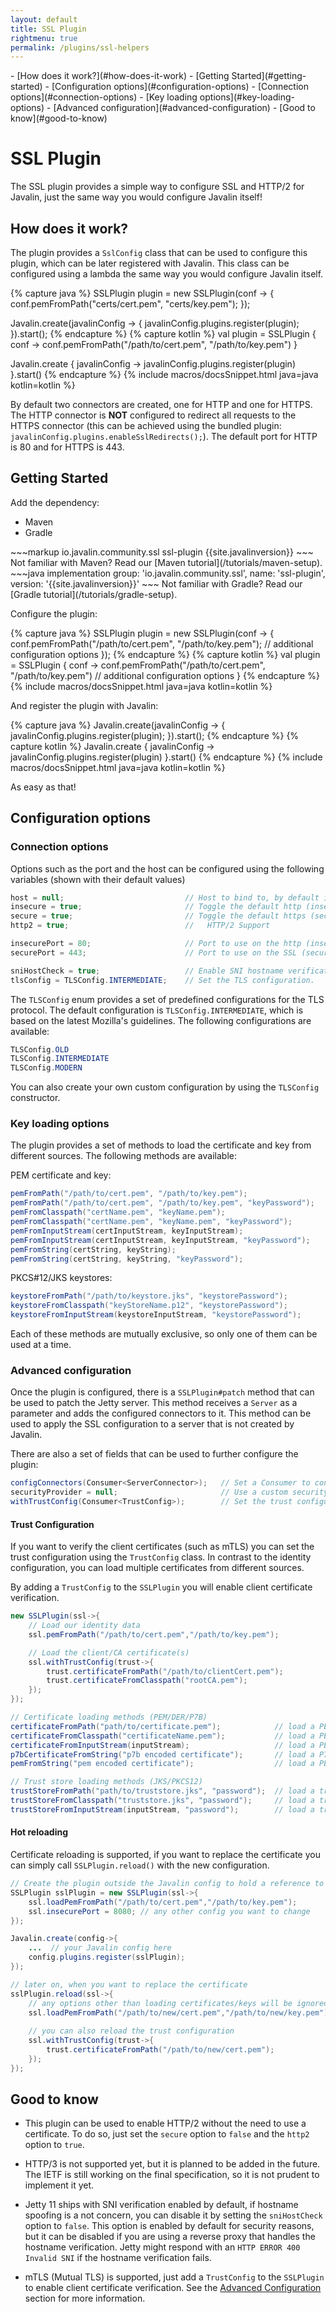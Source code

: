 ```yaml
---
layout: default
title: SSL Plugin
rightmenu: true
permalink: /plugins/ssl-helpers
---
```


<div id="spy-nav" class="right-menu" markdown="1">
- [How does it work?](#how-does-it-work)
- [Getting Started](#getting-started)
- [Configuration options](#configuration-options)
  - [Connection options](#connection-options)
  - [Key loading options](#key-loading-options)
  - [Advanced configuration](#advanced-configuration)
- [Good to know](#good-to-know)
</div>

<h1 class="no-margin-top">SSL Plugin</h1>

The SSL plugin provides a simple way to configure SSL and HTTP/2 for Javalin, just the same way you would configure Javalin itself!

## How does it work?

The plugin provides a `SslConfig` class that can be used to configure this plugin, which can be later registered with Javalin. This class can be configured using a lambda the same way you would configure Javalin itself.

{% capture java %}
SSLPlugin plugin = new SSLPlugin(conf -> {
    conf.pemFromPath("certs/cert.pem", "certs/key.pem");
});

Javalin.create(javalinConfig -> {
    javalinConfig.plugins.register(plugin);
}).start();
{% endcapture %}
{% capture kotlin %}
val plugin = SSLPlugin { conf ->
    conf.pemFromPath("/path/to/cert.pem", "/path/to/key.pem")
}

Javalin.create { javalinConfig ->
    javalinConfig.plugins.register(plugin)
}.start()
{% endcapture %}
{% include macros/docsSnippet.html java=java kotlin=kotlin %}

By default two connectors are created, one for HTTP and one for HTTPS. The HTTP connector is **NOT** configured to redirect all requests to the HTTPS connector
(this can be achieved using the bundled plugin: `javalinConfig.plugins.enableSslRedirects();`).
The default port for HTTP is 80 and for HTTPS is 443.

## Getting Started

Add the dependency:

<div class="multitab-code dependencies" data-tab="1">
<ul>
    <li data-tab="1">Maven</li>
    <li data-tab="2">Gradle</li>
</ul>

<div data-tab="1" markdown="1">
~~~markup
<dependency>
    <groupId>io.javalin.community.ssl</groupId>
    <artifactId>ssl-plugin</artifactId>
    <version>{{site.javalinversion}}</version>
</dependency>
~~~
Not familiar with Maven? Read our [Maven tutorial](/tutorials/maven-setup).
</div>

<div data-tab="2" markdown="1">
~~~java
implementation group: 'io.javalin.community.ssl', name: 'ssl-plugin', version: '{{site.javalinversion}}'
~~~
Not familiar with Gradle? Read our [Gradle tutorial](/tutorials/gradle-setup).
</div>

</div>

<style>
.bundle-hint p {
    margin-top: 8px;
    font-size: 14px;
}
</style>

Configure the plugin:

{% capture java %}
SSLPlugin plugin = new SSLPlugin(conf -> {
    conf.pemFromPath("/path/to/cert.pem", "/path/to/key.pem");
    // additional configuration options
});
{% endcapture %}
{% capture kotlin %}
val plugin = SSLPlugin { conf ->
    conf.pemFromPath("/path/to/cert.pem", "/path/to/key.pem")
    // additional configuration options
}
{% endcapture %}
{% include macros/docsSnippet.html java=java kotlin=kotlin %}

And register the plugin with Javalin:

{% capture java %}
Javalin.create(javalinConfig -> {
    javalinConfig.plugins.register(plugin);
}).start();
{% endcapture %}
{% capture kotlin %}
Javalin.create { javalinConfig ->
    javalinConfig.plugins.register(plugin)
}.start()
{% endcapture %}
{% include macros/docsSnippet.html java=java kotlin=kotlin %}

As easy as that!

## Configuration options

### Connection options

Options such as the port and the host can be configured using the following variables (shown with their default values)

```java
host = null;                           // Host to bind to, by default it will bind to all interfaces.
insecure = true;                       // Toggle the default http (insecure) connector.
secure = true;                         // Toggle the default https (secure) connector.
http2 = true;                          //   HTTP/2 Support

insecurePort = 80;                     // Port to use on the http (insecure) connector.
securePort = 443;                      // Port to use on the SSL (secure) connector.

sniHostCheck = true;                   // Enable SNI hostname verification.
tlsConfig = TLSConfig.INTERMEDIATE;    // Set the TLS configuration.

```
The `TLSConfig` enum provides a set of predefined configurations for the TLS protocol. The default configuration is `TLSConfig.INTERMEDIATE`, which is based on the latest Mozilla's guidelines. The following configurations are available:

```java
TLSConfig.OLD
TLSConfig.INTERMEDIATE
TLSConfig.MODERN
```
You can also create your own custom configuration by using the `TLSConfig` constructor.

### Key loading options

The plugin provides a set of methods to load the certificate and key from different sources. The following methods are available:

PEM certificate and key:

```java
pemFromPath("/path/to/cert.pem", "/path/to/key.pem");                   // load from paths.
pemFromPath("/path/to/cert.pem", "/path/to/key.pem", "keyPassword");    // load from paths with the given key password.
pemFromClasspath("certName.pem", "keyName.pem");                        // load from files in the classpath.
pemFromClasspath("certName.pem", "keyName.pem", "keyPassword");         // load from files in the classpath with the given key password.
pemFromInputStream(certInputStream, keyInputStream);                    // load from input streams.
pemFromInputStream(certInputStream, keyInputStream, "keyPassword");     // load from input streams with the given key password.
pemFromString(certString, keyString);                                   // load from strings.
pemFromString(certString, keyString, "keyPassword");                    // load from strings with the given key password.
```
PKCS#12/JKS keystores:

```java
keystoreFromPath("/path/to/keystore.jks", "keystorePassword");          // load the keystore from the given path
keystoreFromClasspath("keyStoreName.p12", "keystorePassword");          // load the keystore from the given path in the classpath.
keystoreFromInputStream(keystoreInputStream, "keystorePassword");       // load the keystore from the given input stream.
```

Each of these methods are mutually exclusive, so only one of them can be used at a time.

### Advanced configuration

Once the plugin is configured, there is a `SSLPlugin#patch` method that can be used to patch the Jetty server. This method receives a `Server` as a parameter and adds the configured connectors to it. This method can be used to apply the SSL configuration to a server that is not created by Javalin.

There are also a set of fields that can be used to further configure the plugin:

```java
configConnectors(Consumer<ServerConnector>);   // Set a Consumer to configure the connectors
securityProvider = null;                       // Use a custom security provider
withTrustConfig(Consumer<TrustConfig>);        // Set the trust configuration, explained below. (by default all clients are trusted)
```

#### Trust Configuration

If you want to verify the client certificates (such as mTLS) you can set the trust configuration using the `TrustConfig` class.
In contrast to the identity configuration, you can load multiple certificates from different sources.

By adding a `TrustConfig` to the `SSLPlugin` you will enable client certificate verification.
```java
new SSLPlugin(ssl->{
    // Load our identity data
    ssl.pemFromPath("/path/to/cert.pem","/path/to/key.pem"); 

    // Load the client/CA certificate(s)
    ssl.withTrustConfig(trust->{
        trust.certificateFromPath("/path/to/clientCert.pem");
        trust.certificateFromClasspath("rootCA.pem");
    });
});
```

```java
// Certificate loading methods (PEM/DER/P7B)
certificateFromPath("path/to/certificate.pem");            // load a PEM/DER/P7B cert from the given path
certificateFromClasspath("certificateName.pem");           // load a PEM/DER/P7B cert from the given path in the classpath
certificateFromInputStream(inputStream);                   // load a PEM/DER/P7B cert from the given input stream
p7bCertificateFromString("p7b encoded certificate");       // load a P7B cert from the given string
pemFromString("pem encoded certificate");                  // load a PEM cert from the given string

// Trust store loading methods (JKS/PKCS12)
trustStoreFromPath("path/to/truststore.jks", "password");  // load a trust store from the given path
trustStoreFromClasspath("truststore.jks", "password");     // load a trust store from the given path in the classpath
trustStoreFromInputStream(inputStream, "password");        // load a trust store from the given input stream
```

#### Hot reloading

Certificate reloading is supported, if you want to replace the certificate you can simply call `SSLPlugin.reload()` with the new configuration.

```java
// Create the plugin outside the Javalin config to hold a reference to reload it
SSLPlugin sslPlugin = new SSLPlugin(ssl->{
    ssl.loadPemFromPath("/path/to/cert.pem","/path/to/key.pem");
    ssl.insecurePort = 8080; // any other config you want to change
});

Javalin.create(config->{
    ...  // your Javalin config here
    config.plugins.register(sslPlugin);
});

// later on, when you want to replace the certificate
sslPlugin.reload(ssl->{
    // any options other than loading certificates/keys will be ignored.
    ssl.loadPemFromPath("/path/to/new/cert.pem","/path/to/new/key.pem");
    
    // you can also reload the trust configuration
    ssl.withTrustConfig(trust->{
        trust.certificateFromPath("/path/to/new/cert.pem");
    });
});
``` 

## Good to know

 - This plugin can be used to enable HTTP/2 without the need to use a certificate. To do so, just set the `secure` option to `false` and the `http2` option to `true`.

 - HTTP/3 is not supported yet, but it is planned to be added in the future. The IETF is still working on the final specification, so it is not prudent to implement it yet.

 - Jetty 11 ships with SNI verification enabled by default, if hostname spoofing is a not concern, you can disable it by setting the `sniHostCheck` option to `false`. This option is enabled by default for security reasons, but it can be disabled if you are using a reverse proxy that handles the hostname verification. Jetty might respond with an `HTTP ERROR 400 Invalid SNI` if the hostname verification fails.

- mTLS (Mutual TLS) is supported, just add a `TrustConfig` to the `SSLPlugin` to enable client certificate verification. See the [Advanced Configuration](#advanced-configuration) section for more information.
